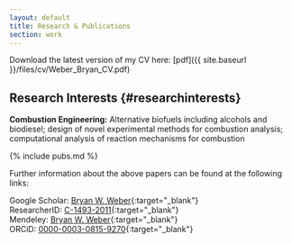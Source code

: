 ```yaml
---
layout: default
title: Research & Publications
section: work
---
```

Download the latest version of my CV here: [pdf]({{ site.baseurl }}/files/cv/Weber_Bryan_CV.pdf)

Research Interests {#researchinterests}
---------------------
**Combustion Engineering:** Alternative biofuels including alcohols and biodiesel;
design of novel experimental methods for combustion analysis;
computational analysis of reaction mechanisms for combustion

{% include pubs.md %}

<!--- **All content above is &copy; 2009-2013 Bryan W. Weber, unless otherwise noted in the document.** --->

Further information about the above papers can be found at the following links:

Google Scholar: [Bryan W. Weber](https://scholar.google.com/citations?user=48LLBNMAAAAJ&hl=en){:target="_blank"}  
ResearcherID: [C-1493-2011](http://www.researcherid.com/rid/C-1493-2011){:target="_blank"}  
Mendeley: [Bryan W. Weber](http://www.mendeley.com/profiles/bryan-w-weber/){:target="_blank"}  
ORCiD: [0000-0003-0815-9270](http://orcid.org/0000-0003-0815-9270){:target="_blank"}

